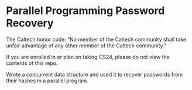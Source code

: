 # Parallel Programming Password Recovery
The Caltech honor code: “No member of the Caltech community shall take unfair advantage of any other member of the Caltech community."

If you are enrolled in or plan on taking CS24, please do not view the contents of this repo.

Wrote a concurrent data structure and used it to recover passwords from their hashes in a parallel program.
